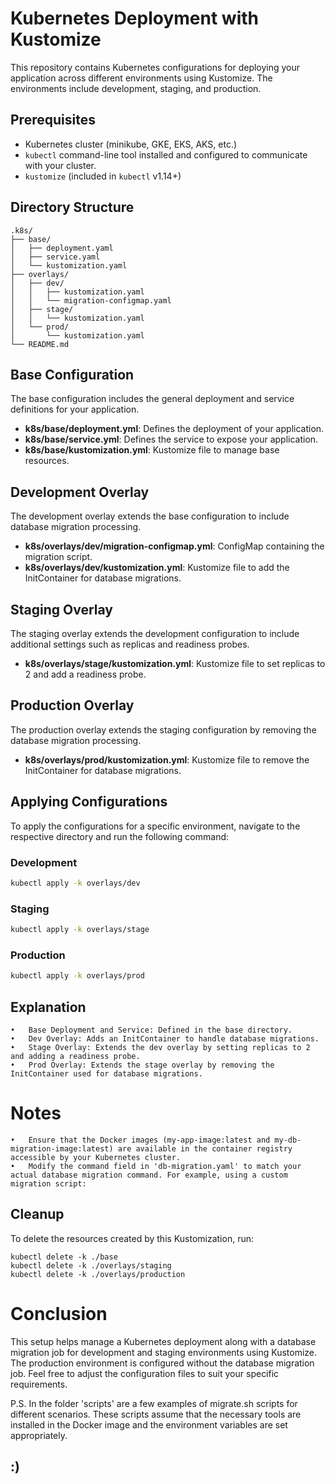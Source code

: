 # Kubernetes Deployment with Kustomize

This repository contains Kubernetes configurations for deploying your application across different environments using Kustomize. The environments include development, staging, and production.

## Prerequisites

- Kubernetes cluster (minikube, GKE, EKS, AKS, etc.)
- `kubectl` command-line tool installed and configured to communicate with your cluster.
- `kustomize` (included in `kubectl` v1.14+)

## Directory Structure
```
.k8s/
├── base/
│   ├── deployment.yaml
│   ├── service.yaml
│   └── kustomization.yaml
├── overlays/
│   ├── dev/
│   │   ├── kustomization.yaml
│   │   └── migration-configmap.yaml
│   ├── stage/
│   │   └── kustomization.yaml
│   └── prod/
│       └── kustomization.yaml
└── README.md
```

## Base Configuration

The base configuration includes the general deployment and service definitions for your application.

- **k8s/base/deployment.yml**: Defines the deployment of your application.
- **k8s/base/service.yml**: Defines the service to expose your application.
- **k8s/base/kustomization.yml**: Kustomize file to manage base resources.

## Development Overlay

The development overlay extends the base configuration to include database migration processing.

- **k8s/overlays/dev/migration-configmap.yml**: ConfigMap containing the migration script.
- **k8s/overlays/dev/kustomization.yml**: Kustomize file to add the InitContainer for database migrations.

## Staging Overlay

The staging overlay extends the development configuration to include additional settings such as replicas and readiness probes.

- **k8s/overlays/stage/kustomization.yml**: Kustomize file to set replicas to 2 and add a readiness probe.

## Production Overlay

The production overlay extends the staging configuration by removing the database migration processing.

- **k8s/overlays/prod/kustomization.yml**: Kustomize file to remove the InitContainer for database migrations.

## Applying Configurations

To apply the configurations for a specific environment, navigate to the respective directory and run the following command:

### Development

```sh
kubectl apply -k overlays/dev
```
### Staging

```sh
kubectl apply -k overlays/stage
```
### Production

```sh
kubectl apply -k overlays/prod
```

## Explanation

	•	Base Deployment and Service: Defined in the base directory.
	•	Dev Overlay: Adds an InitContainer to handle database migrations.
	•	Stage Overlay: Extends the dev overlay by setting replicas to 2 and adding a readiness probe.
	•	Prod Overlay: Extends the stage overlay by removing the InitContainer used for database migrations.


# Notes

	•	Ensure that the Docker images (my-app-image:latest and my-db-migration-image:latest) are available in the container registry accessible by your Kubernetes cluster.
	•	Modify the command field in 'db-migration.yaml' to match your actual database migration command. For example, using a custom migration script:

## Cleanup

To delete the resources created by this Kustomization, run:
```
kubectl delete -k ./base
kubectl delete -k ./overlays/staging
kubectl delete -k ./overlays/production
```

# Conclusion

This setup helps manage a Kubernetes deployment along with a database migration job for development and staging environments using Kustomize. The production environment is configured without the database migration job. Feel free to adjust the configuration files to suit your specific requirements.

P.S. 
In the folder 'scripts' are a few examples of migrate.sh scripts for different scenarios. These scripts assume that the necessary tools are installed in the Docker image and the environment variables are set appropriately.

## :)
